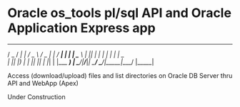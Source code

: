 # Oracle os_tools pl/sql API and Oracle Application Express app

  ___  ____   _____ ___   ___  _     ____
 / _ \/ ___| |_   _/ _ \ / _ \| |   / ___|
| | | \___ \   | || | | | | | | |   \___ \
| |_| |___) |  | || |_| | |_| | |___ ___) |
 \___/|____/___|_| \___/ \___/|_____|____/
          |_____|
          
          

Access (download/upload) files and list directories on Oracle DB Server thru API and WebApp (Apex)

Under Construction
